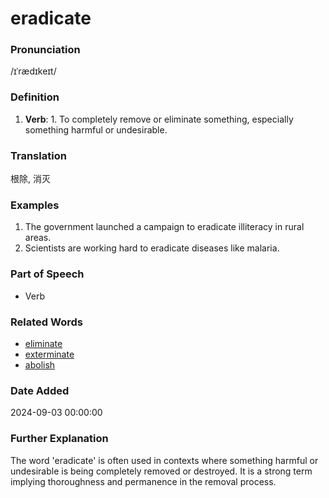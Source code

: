 # eradicate
### Pronunciation
/ɪˈrædɪkeɪt/
### Definition
1. **Verb**: 1. To completely remove or eliminate something, especially something harmful or undesirable.
### Translation
根除, 消灭
### Examples
1. The government launched a campaign to eradicate illiteracy in rural areas.
2. Scientists are working hard to eradicate diseases like malaria.
### Part of Speech
- Verb
### Related Words
- [eliminate](eliminate.md)
- [exterminate](exterminate.md)
- [abolish](abolish.md)
### Date Added
2024-09-03 00:00:00

### Further Explanation
The word 'eradicate' is often used in contexts where something harmful or undesirable is being completely removed or destroyed. It is a strong term implying thoroughness and permanence in the removal process.